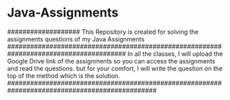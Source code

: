 # Java-Assignments
###################
This Repository is created for solving the assignments questions of my Java Assignments
#######################################################################################
In all the classes, I will upload the Google Drive link of the assignments so you can access the assignments and read the questions.
but for your comfort, I will write the question on the top of the method which is the solution.
###############################################################################################
